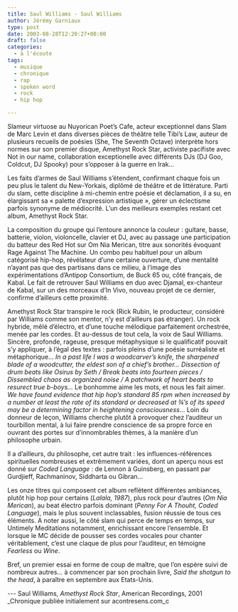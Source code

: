 ```yaml
---
title: Saul Williams - Saul Williams
author: Jérémy Garniaux
type: post
date: 2003-08-28T12:20:27+00:00
draft: false
categories:
  - à l'écoute
tags:
  - musique
  - chronique
  - rap
  - spoken word
  - rock
  - hip hop

---
```

Slameur virtuose au Nuyorican Poet’s Cafe, acteur exceptionnel dans Slam de Marc Levin et dans diverses pièces de théâtre telle Tibi’s Law, auteur de plusieurs recueils de poésies (She, The Seventh Octave) interprète hors normes sur son premier disque, Amethyst Rock Star, activiste pacifiste avec Not in our name, collaboration exceptionelle avec différents DJs (DJ Goo, Coldcut, DJ Spooky) pour s’opposer à la guerre en Irak…

Les faits d’armes de Saul Williams s’étendent, confirmant chaque fois un peu plus le talent du New-Yorkais, diplômé de théâtre et de littérature. Parti du slam, cette discipline à mi-chemin entre poésie et déclamation, il a su, en élargissant sa « palette d’expression artistique », gérer un éclectisme parfois synonyme de médiocrité. L’un des meilleurs exemples restant cet album, Amethyst Rock Star.

La composition du groupe qui l’entoure annonce la couleur : guitare, basse, batterie, violon, violoncelle, clavier et DJ, avec au passage une participation du batteur des Red Hot sur Om Nia Merican, titre aux sonorités évoquant Rage Against The Machine. Un combo peu habituel pour un album catégorisé hip-hop, révélateur d’une certaine ouverture, d’une mentalité n’ayant pas que des partisans dans ce milieu, à l’image des expérimentations d’Antipop Consortium, de Buck 65 ou, côté français, de Kabal. Le fait de retrouver Saul Williams en duo avec Djamal, ex-chanteur de Kabal, sur un des morceaux d’In Vivo, nouveau projet de ce dernier, confirme d’ailleurs cette proximité.

Amethyst Rock Star transpire le rock (Rick Rubin, le producteur, considéré par Williams comme son mentor, n’y est d’ailleurs pas étranger). Un rock hybride, mêlé d’électro, et d’une touche mélodique parfaitement orchestrée, menée par les cordes. Et au-dessus de tout cela, la voix de Saul Williams. Sincère, profonde, rageuse, presque métaphysique si le qualificatif pouvait s’y appliquer, à l’égal des textes : parfois pleins d’une poésie surréaliste et métaphorique… *In a past life I was a woodcarver’s knife, the sharpened blade of a woodcutter, the eldest son of a chief’s brother… Dissection of drum beats like Osirus by Seth / Break beats into fourteen pieces / Dissembled chaos as organized noise / A patchwork of heart beats to resurect true b-boys…* Le bonhomme aime les mots, et nous les fait aimer. *We have found evidence that hip hop’s standard 85 rpm when increased by a number at least the rate of its standard or decreased at ¾’s of its speed may be a determining factor in heightening consciousness*... Loin du donneur de leçon, Williams cherche plutôt à provoquer chez l’auditeur un tourbillon mental, à lui faire prendre conscience de sa propre force en ouvrant des portes sur d’innombrables thèmes, à la manière d’un philosophe urbain.

Il a d’ailleurs, du philosophe, cet autre trait : les influences-références spirituelles nombreuses et extrêmement variées, dont un aperçu nous est donné sur *Coded Language* : de Lennon à Guinsberg, en passant par Gurdjieff, Rachmaninov, Siddharta ou Gibran…

Les onze titres qui composent cet album reflètent différentes ambiances, plutôt hip hop pour certains (*Lalala, 1987*), plus rock pour d’autres (*Om Nia Merican*), au beat électro parfois dominant (*Penny For A Thouht, Coded Language*), mais le plus souvent inclassables, fusion réussie de tous ces éléments. A noter aussi, le côté slam qui perce de temps en temps, sur Untimely Meditations notamment, enrichissant encore l’ensemble. Et lorsque le MC décide de pousser ses cordes vocales pour chanter véritablement, c’est une claque de plus pour l’auditeur, en témoigne *Fearless* ou *Wine*.

Bref, un premier essai en forme de coup de maître, que l’on espère suivi de nombreux autres… à commencer par son prochain livre, *Said the shotgun to the head*, à paraître en septembre aux Etats-Unis.

--- Saul Williams, _Amethyst Rock Star_, American Recordings, 2001
_Chronique publiée initialement sur acontresens.com_c
